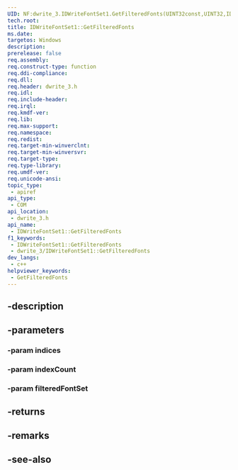 ```yaml
---
UID: NF:dwrite_3.IDWriteFontSet1.GetFilteredFonts(UINT32const,UINT32,IDWriteFontSet1)
tech.root: 
title: IDWriteFontSet1::GetFilteredFonts
ms.date: 
targetos: Windows
description: 
prerelease: false
req.assembly: 
req.construct-type: function
req.ddi-compliance: 
req.dll: 
req.header: dwrite_3.h
req.idl: 
req.include-header: 
req.irql: 
req.kmdf-ver: 
req.lib: 
req.max-support: 
req.namespace: 
req.redist: 
req.target-min-winverclnt: 
req.target-min-winversvr: 
req.target-type: 
req.type-library: 
req.umdf-ver: 
req.unicode-ansi: 
topic_type:
 - apiref
api_type:
 - COM
api_location:
 - dwrite_3.h
api_name:
 - IDWriteFontSet1::GetFilteredFonts
f1_keywords:
 - IDWriteFontSet1::GetFilteredFonts
 - dwrite_3/IDWriteFontSet1::GetFilteredFonts
dev_langs:
 - c++
helpviewer_keywords:
 - GetFilteredFonts
---
```


## -description

## -parameters

### -param indices

### -param indexCount

### -param filteredFontSet

## -returns

## -remarks

## -see-also


